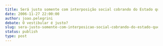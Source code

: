 ```yaml
---
title: Será justo somente com interposição social cobrando do Estado que cumpra seu papel na educação
date: 2006-11-27 22:00:00
author: joao.pelegrini
debate: O vestibular é justo?
slug: sera-justo-somente-com-interposicao-social-cobrando-do-estado-que-cumpra-seu-papel-na-educacao
status: publish 
type: post
---
```



